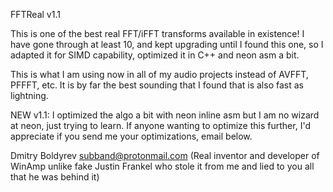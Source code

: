 FFTReal v1.1

This is one of the best real FFT/iFFT transforms available in existence!
I have gone through at least 10, and kept upgrading until I found this one, 
so I adapted it for SIMD capability, optimized it in C++ and neon asm a bit.

This is what I am using now in all of my audio projects instead of AVFFT, PFFFT,
etc. It is by far the best sounding that I found that is also fast as lightning.

NEW v1.1: I optimized the algo a bit with neon inline asm but I am no wizard at neon, 
just trying to learn. If anyone wanting to optimize this further, I'd appreciate if 
you send me your optimizations, email below.

Dmitry Boldyrev <subband@protonmail.com>
(Real inventor and developer of WinAmp unlike fake Justin Frankel who stole it from me 
and lied to you all that he was behind it)
